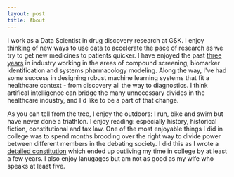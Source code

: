 ```yaml
---
layout: post
title: About
---
```


I work as a Data Scientist in drug discovery research at GSK. I enjoy thinking of new ways to use data to accelerate the pace of research as we try to get new medicines to patients quicker. I have enjoyed the past [three years](https://www.linkedin.com/in/yusuf-roohani-bb195231/) in industry working in the areas of compound screening, biomarker identification and systems pharmacology modeling. Along the way, I've had some success in designing robust machine learning systems that fit a healthcare context - from discovery all the way to diagnostics. I think artifical intelligence can bridge the many unnecessary divides in the healthcare industry, and I'd like to be a part of that change.

As you can tell from the tree, I enjoy the outdoors: I run, bike and swim but have never done a triathlon. I enjoy reading: especially history, historical fiction, constitutional and tax law. One of the most enjoyable things I did in college was to spend months brooding over the right way to divide power between different members in the debating society. I did this as I wrote a [detailed constitution]('../Data/VIT_DebateSociety_Constitution.pdf') which ended up outliving my time in college by at least a few years. I also enjoy lanugages but am not as good as my wife who speaks at least five.
